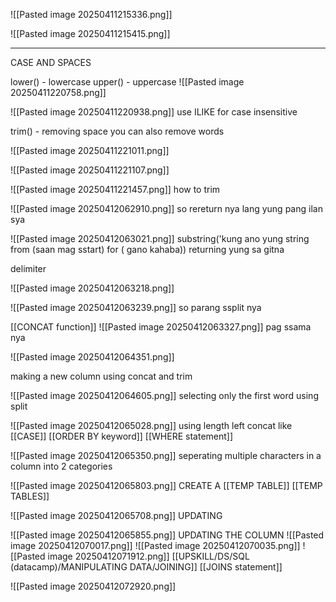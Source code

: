 ![[Pasted image 20250411215336.png]]

![[Pasted image 20250411215415.png]]


---
CASE AND SPACES

lower() - lowercase
upper() - uppercase
![[Pasted image 20250411220758.png]]

![[Pasted image 20250411220938.png]]
use ILIKE for case insensitive

trim() - removing space
you can also remove words

![[Pasted image 20250411221011.png]]

![[Pasted image 20250411221107.png]]

![[Pasted image 20250411221457.png]]
how to trim

![[Pasted image 20250412062910.png]]
so rereturn nya lang yung pang ilan sya

![[Pasted image 20250412063021.png]]
substring('kung ano yung string from (saan mag sstart) for ( gano kahaba))
returning yung sa gitna

delimiter

![[Pasted image 20250412063218.png]]

![[Pasted image 20250412063239.png]]
so parang ssplit nya 

[[CONCAT function]]
![[Pasted image 20250412063327.png]]
pag ssama nya

![[Pasted image 20250412064351.png]]

making a new column using concat and trim

![[Pasted image 20250412064605.png]]
selecting only the first word using split

![[Pasted image 20250412065028.png]]
using length
left
concat
like
[[CASE]]
[[ORDER BY keyword]]
[[WHERE statement]]


![[Pasted image 20250412065350.png]]
seperating multiple characters in a column into 2 categories

![[Pasted image 20250412065803.png]]
CREATE A [[TEMP TABLE]] [[TEMP TABLES]]

![[Pasted image 20250412065708.png]]
UPDATING

![[Pasted image 20250412065855.png]]
UPDATING THE COLUMN
![[Pasted image 20250412070017.png]]
![[Pasted image 20250412070035.png]]
![[Pasted image 20250412071912.png]]
[[UPSKILL/DS/SQL (datacamp)/MANIPULATING DATA/JOINING]] [[JOINS statement]]

![[Pasted image 20250412072920.png]]